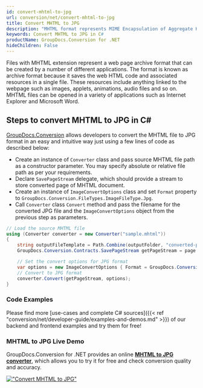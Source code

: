 ```yaml
---
id: convert-mhtml-to-jpg
url: conversion/net/convert-mhtml-to-jpg
title: Convert MHTML to JPG
description: "MHTML format represents MIME Encapsulation of Aggregate HTML with .mhtml extension. Learn how to convert MHTML to JPG file programmatically in C# language using GroupDocs.Conversion for .NET library."
keywords: Convert MHTML to JPG in C#
productName: GroupDocs.Conversion for .NET
hideChildren: False
---
```


Files with MHTML extension represent a web page archive format that can be created by a number of different applications. The format is known as archive format because it saves the web HTML code and associated resources in a single file. These resources include anything linked to the webpage such as images, applets, animations, audio files and so on. MHTML files can be opened in a variety of applications such as Internet Explorer and Microsoft Word.

## Steps to convert MHTML to JPG in C#

[GroupDocs.Conversion](https://products.groupdocs.com/conversion/net) allows developers to convert the MHTML file to JPG format in an easy and intuitive way just using a few lines of code as described below:

* Create an instance of `Converter` class and pass source MHTML file path as a constructor parameter. You may specify absolute or relative file path as per your requirements. 
* Declare `SavePageStream` delegate, which should provide a stream to store converted page of MHTML document.
* Create an instance of `ImageConvertOptions` class and set `Format` property to `GroupDocs.Conversion.FileTypes.ImageFileType.Jpg`.
* Call `Converter` class `Convert` method and pass the filename for the converted JPG file and the `ImageConvertOptions` object from the previous step as parameters.

```csharp
// Load the source MHTML file
using (Converter converter = new Converter("sample.mhtml"))
{
    string outputFileTemplate = Path.Combine(outputFolder, "converted-page-{0}.jpg");
    GroupDocs.Conversion.Contracts.SavePageStream getPageStream = page => new FileStream(string.Format(outputFileTemplate, page), FileMode.Create);

    // Set the convert options for JPG format
    var options = new ImageConvertOptions { Format = GroupDocs.Conversion.FileTypes.ImageFileType.Jpg };   
    // Convert to JPG format
    converter.Convert(getPageStream, options);
}
```

### Code Examples

Please find more [use-cases and complete C# sources]({{< ref "conversion/net/developer-guide/examples-and-demos.md" >}}) of our backend and frontend examples and try them for free!

### MHTML to JPG Live Demo

GroupDocs.Conversion for .NET provides an online [**MHTML to JPG converter**](https://products.groupdocs.app/conversion/mhtml-to-jpg), which allows you to try it for free and check conversion quality and accuracy.

[!["Convert MHTML to JPG"](conversion/net/images/convert-to-jpg/convert-mhtml-to-jpg.png)](https://products.groupdocs.app/conversion/mhtml-to-jpg)
